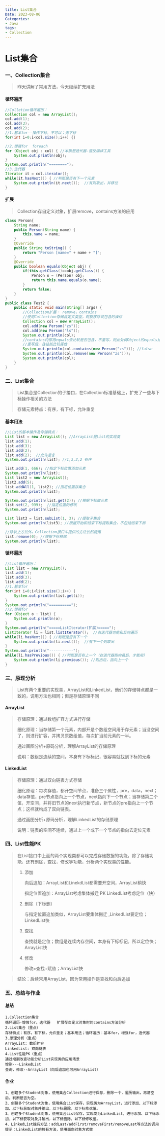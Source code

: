 ```yaml
---
title: List集合
Date: 2023-08-06
Categories:
- Java
tags:
- Collection
---
```


# List集合

### 一、Collection集合

> 昨天讲解了常用方法，今天继续扩充用法

#### 循环遍历

```java
//Colletion循环遍历：
Collection col = new ArrayList();
col.add(1);
col.add(3);
col.add(2);
//1.基本for--操作下标，不可以；无下标
for(int i=0;i<col.size();i++) {}

//2.增强for  foreach
for (Object obj : col) { //本质是迭代器-查反编译工具
    System.out.println(obj);
}
System.out.println("========");
//3.迭代器 
Iterator it = col.iterator();
while(it.hasNext()) { //判断是否有下一个元素
    System.out.println(it.next());  //有则取出，并移位 
}
```

#### 扩展

> Collection存自定义对象，扩展remove，contains方法的应用

```java
class Person{
	String name;
	public Person(String name) {
		this.name = name;
	}
	@Override
	public String toString() {
		return "Person [name=" + name + "]";
	}
	@Override
	public boolean equals(Object obj) {
		if(this.getClass()==obj.getClass()) {
			Person o = (Person) obj;
			return this.name.equals(o.name);
		}
		return false;
	}
}
public class Test2 {
	public static void main(String[] args) {
		//Collection扩展： remove，contains
		//使用Collection存储自定义类型，观察移除或包含的操作
		Collection col = new ArrayList();
		col.add(new Person("zs"));
		col.add(new Person("ls"));
		System.out.println(col);
		//contains内部用equals去比较是否包含，不重写，则此处调Object的equals比较地址
		//重写后，往往按比较属性
		System.out.println(col.contains(new Person("zs"))); //false
		System.out.println(col.remove(new Person("zs")));
		System.out.println(col);
	}
}
```

### 二、List集合

> List集合是Collection的子接口，在Collection标准基础上，扩充了一些与下标操作相关的方法
>
> 存储元素特点：有序，有下标，允许重复

#### 基本用法

```java
//List的基本操作及存储特点：
List list = new ArrayList(); //ArrayList是List的实现类
list.add(1);
list.add(3);
list.add(2);
list.add(2);  //允许重复
System.out.println(list); //1,3,2,2 有序

list.add(1, 666); //指定下标位置添加元素
System.out.println(list);
List list2 = new ArrayList();
list2.add(5);
list.addAll(1, list2); //指定位置存集合
System.out.println(list);

System.out.println(list.get(2)); //根据下标取元素
list.set(2, 999);  //指定位置的修改
System.out.println(list);

List list3 = list.subList(1, 3); //提取子集合
System.out.println(list3); //根据开始和结束下标提取集合，不包括结束下标

//除以上方法外，Collection接口中提供的方法依然能用
list.remove(0); //根据下标移除
System.out.println(list);
```

#### 循环遍历

```java
//List循环遍历：
List list = new ArrayList();
list.add(1);
list.add(3);
list.add(2);
//1.基本for
for(int i=0;i<list.size();i++) {
    System.out.println(list.get(i));
}
System.out.println("==========");
//2.增强for
for (Object o : list) {
    System.out.println(o);
}
System.out.println("=====ListIterator(扩展)=====");
ListIterator li = list.listIterator();  //有迭代器功能和反向遍历
while(li.hasNext()) { //判断是否有下一个
    System.out.println(li.next());  //有下一个则取出
}
System.out.println("-----------");
while(li.hasPrevious()) { //判断是否有上一个（在迭代器指向最后，才能用）
    System.out.println(li.previous()); //取出后，指向上一个
}
```

### 三、原理分析

> List有两个重要的实现类，ArrayList和LinkedList，他们的存储特点都是一致的，调用方法也相同；但是存储原理不同

#### ArrayList

> 存储原理：通过数组扩容方式进行存储
>
> 细化原理：当存储第一个元素，内部开是个数组空间用于存元素；当没空间了，则进行扩容，并拷贝原数组值，每次扩当前元素的一半。
>
> 通过画图分析+原码分析，理解ArrayList的存储原理
>
> 说明：数组是连续的空间，本身有下标标记，很容易就找到下标的元素

#### LinkedList

> 存储原理：通过双向链表方式存储
>
> 细化原理：每次存值，都开空间节点，准备三个属性，pre，data，next；data存值，pre节点指向上一个节点，next指向下一个节点；当存储第二个值，开空间，并将旧节点的next执行新节点，新节点的pre指向上一个节点；这样就构成了双向链表。
>
> 通过画图分析+原码分析，理解LinkedList的存储原理
>
> 说明：链表的空间不连续，通过上一个或下一个节点的指向去定位元素

### 四、List性能PK

> 在List接口中上面的两个实现类都可以完成存储数据的功能，除了存储功能，还有删除，查找，修改等功能，分析两个实现类的性能。
>
> 1. 添加
>
>    向后追加：ArrayList和LinekdList都需要开空间，ArrayList稍快
>
>    指定位置追加：ArrayList考虑集体搬迁  PK   LinkedList考虑定位（快）
>
> 2. 删除（下标删）
>
>    与指定位置追加类似，ArrayList要集体搬迁 ,LinkedList要定位；LinkedList快
>
> 3. 查找
>
>    查找就是定位；数组是连续内存空间，本身有下标标记，所以定位快；ArrayList快
>
> 4. 修改
>
>    修改=查找+赋值；ArrayList快

> 结论：后续常用ArrayList，因为常用操作是查找和向后追加

### 五、总结与作业

#### 总结

```
1.Collection集合
循环遍历-增强for，迭代器   扩展存自定义对象时的contains方法分析
2.List集合（重点）
存储特点：有序，有下标，允许重复；基本用法；循环遍历：基本for，增强for，迭代器
3.原理分析（重点）
ArrayList: 数组扩容
LinkedList: 双向链表
4.List性能PK（重点）
通过增删改查功能分析List实现类的应用场景
增删---LinkedList
查询，修改--ArrayList（向后追加也可用ArrayList）
```

#### 作业

```
1、创建多个Student对象，使用集合Collection进行保存，删除一个，遍历输出，再清空后，判断是否为空。
2、创建多个Student对象，使用集合List保存，实现类为ArrayList，进行添加、以下标添加、以下标获取对象并输出，以下标删除，以下标修改值。
3、创建多个Student对象，使用集合List保存，实现类为LinkedList，进行添加、以下标添加、以下标获取对象并输出，以下标删除，以下标修改值。
4、LinkedList独有方法：addLast/addFirst/removeFirst/removeLast等方法的调用
提示：LinkedList的独有方法，使用面向对象方式做
```

